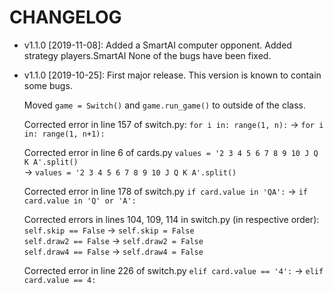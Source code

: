 # CHANGELOG

* v1.1.0 [2019-11-08]: Added a SmartAI computer opponent.
  Added strategy players.SmartAI
  None of the bugs have been fixed.

* v1.1.0 [2019-10-25]: First major release.
  This version is known to contain some bugs.
  
  Moved ```game = Switch()``` and ```game.run_game()``` to outside of the class.
  
  Corrected error in line 157 of switch.py: ```for i in: range(1, n):``` &rarr; ```for i in: range(1, n+1):```
  
  Corrected error in line 6 of cards.py ```values = '2 3 4 5 6 7 8 9 10 J Q K A'.split()```   
  &rarr;  ```values = '2 3 4 5 6 7 8 9 10 J Q K A'.split()```
  
  Corrected error in line 178 of switch.py ```if card.value in 'QA':``` &rarr; ```if card.value in 'Q' or 'A':```
  
  Corrected errors in lines 104, 109, 114 in switch.py (in respective order):  
  ```self.skip == False``` &rarr; ```self.skip = False```  
  ```self.draw2 == False``` &rarr; ```self.draw2 = False```  
  ```self.draw4 == False``` &rarr; ```self.draw4 = False```
  
  Corrected error in line 226 of switch.py ```elif card.value == '4':``` &rarr; ```elif card.value == 4:```
  
  
  
 
 
  

  
  
  
  
  
  
